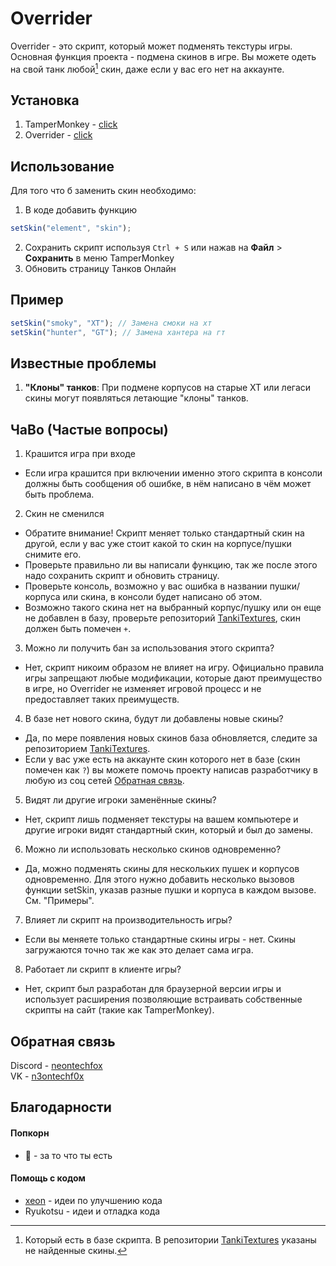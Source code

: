# Overrider

Overrider - это скрипт, который может подменять текстуры игры.  
Основная функция проекта - подмена скинов в игре. Вы можете одеть на свой танк любой[^1] скин, даже если у вас его нет на аккаунте.  
  
[^1]: Который есть в базе скрипта. В репозитории [TankiTextures](https://github.com/N3onTechF0X/TankiTextures) указаны не найденные скины.

## Установка
1. TamperMonkey - [click](https://www.tampermonkey.net)
2. Overrider - [click](https://github.com/N3onTechF0X/Overrider/raw/main/overrider.user.js)

## Использование

Для того что б заменить скин необходимо:  
1. В коде добавить функцию
```javascript
setSkin("element", "skin");
```
2. Сохранить скрипт используя `Ctrl + S` или нажав на **Файл** > **Сохранить** в меню TamperMonkey
3. Обновить страницу Танков Онлайн

## Пример

```javascript
setSkin("smoky", "XT"); // Замена смоки на хт
setSkin("hunter", "GT"); // Замена хантера на гт
``` 

## Известные проблемы

1. **"Клоны" танков**: При подмене корпусов на старые ХТ или легаси скины могут появляться летающие "клоны" танков.  

## ЧаВо (Частые вопросы)

1) Крашится игра при входе  
  - Если игра крашится при включении именно этого скрипта в консоли должны быть сообщения об ошибке, в нём написано в чём может быть проблема.  
2) Скин не сменился  
  - Обратите внимание! Скрипт меняет только стандартный скин на другой, если у вас уже стоит какой то скин на корпусе/пушки снимите его.  
  - Проверьте правильно ли вы написали функцию, так же после этого надо сохранить скрипт и обновить страницу.
  - Проверьте консоль, возможно у вас ошибка в названии пушки/корпуса или скина, в консоли будет написано об этом.
  - Возможно такого скина нет на выбранный корпус/пушку или он еще не добавлен в базу, проверьте репозиторий [TankiTextures](https://github.com/N3onTechF0X/TankiTextures), скин должен быть помечен `+`.  
3) Можно ли получить бан за использования этого скрипта?  
  - Нет, скрипт никоим образом не влияет на игру. Официально правила игры запрещают любые модификации, которые дают преимущество в игре, но Overrider не изменяет игровой процесс и не предоставляет таких преимуществ.
4) В базе нет нового скина, будут ли добавлены новые скины?
  - Да, по мере появления новых скинов база обновляется, следите за репозиторием [TankiTextures](https://github.com/N3onTechF0X/TankiTextures).
  - Если у вас уже есть на аккаунте скин которого нет в базе (скин помечен как `?`) вы можете помочь проекту написав разработчику в любую из соц сетей [Обратная связь](#обратная-связь).
5) Видят ли другие игроки заменённые скины?
  - Нет, скрипт лишь подменяет текстуры на вашем компьютере и другие игроки видят стандартный скин, который и был до замены.
6) Можно ли использовать несколько скинов одновременно?  
  - Да, можно подменять скины для нескольких пушек и корпусов одновременно. Для этого нужно добавить несколько вызовов функции setSkin, указав разные пушки и корпуса в каждом вызове. См. "Примеры". 
7) Влияет ли скрипт на производительность игры?
  - Если вы меняете только стандартные скины игры - нет. Скины загружаются точно так же как это делает сама игра.  
8) Работает ли скрипт в клиенте игры?
  - Нет, скрипт был разработан для браузерной версии игры и использует расширения позволяющие встраивать собственные скрипты на сайт (такие как TamperMonkey).  

## Обратная связь

Discord - [neontechfox](https://discordapp.com/users/1086946472576159794)  
VK - [n3ontechf0x](https://vk.com/n3ontechf0x)

## Благодарности

#### Попкорн

- 🍿 - за то что ты есть

#### Помощь с кодом

- [xeon](https://github.com/xeon-git) - идеи по улучшению кода
- Ryukotsu - идеи и отладка кода
